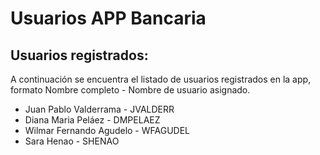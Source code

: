 ﻿


# Usuarios APP Bancaria

## Usuarios registrados:

A continuación se encuentra el listado de usuarios registrados en la app, formato Nombre completo - Nombre de usuario asignado.
- Juan Pablo Valderrama - JVALDERR
- Diana Maria Peláez - DMPELAEZ
- Wilmar Fernando Agudelo - WFAGUDEL
- Sara Henao - SHENAO

